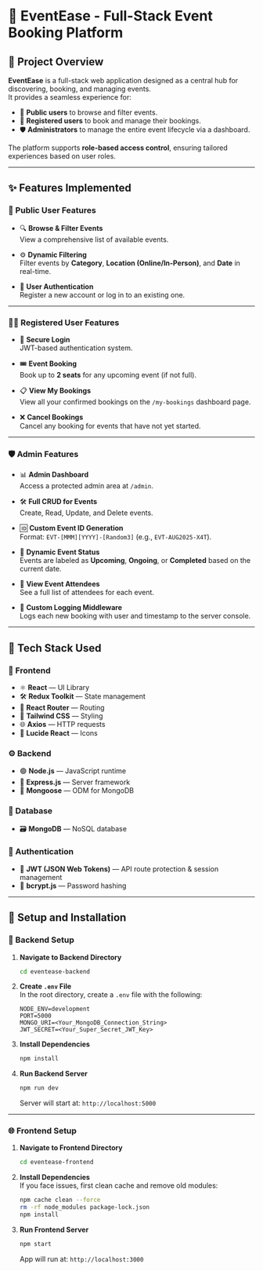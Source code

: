 # 🎉 EventEase - Full-Stack Event Booking Platform

## 📌 Project Overview

**EventEase** is a full-stack web application designed as a central hub for discovering, booking, and managing events.  
It provides a seamless experience for:

- 👥 **Public users** to browse and filter events.
- 👤 **Registered users** to book and manage their bookings.
- 🛡️ **Administrators** to manage the entire event lifecycle via a dashboard.

The platform supports **role-based access control**, ensuring tailored experiences based on user roles.

---

## ✨ Features Implemented

### 👤 Public User Features

- 🔍 **Browse & Filter Events**  
  View a comprehensive list of available events.

- ⚙️ **Dynamic Filtering**  
  Filter events by **Category**, **Location (Online/In-Person)**, and **Date** in real-time.

- 🔐 **User Authentication**  
  Register a new account or log in to an existing one.

---

### 🧑‍💻 Registered User Features

- 🔑 **Secure Login**  
  JWT-based authentication system.

- 🎟️ **Event Booking**  
  Book up to **2 seats** for any upcoming event (if not full).

- 📋 **View My Bookings**  
  View all your confirmed bookings on the `/my-bookings` dashboard page.

- ❌ **Cancel Bookings**  
  Cancel any booking for events that have not yet started.

---

### 🛡️ Admin Features

- 📊 **Admin Dashboard**  
  Access a protected admin area at `/admin`.

- 🛠️ **Full CRUD for Events**  
  Create, Read, Update, and Delete events.

- 🆔 **Custom Event ID Generation**  
  Format: `EVT-[MMM][YYYY]-[Random3]` (e.g., `EVT-AUG2025-X4T`).

- 📅 **Dynamic Event Status**  
  Events are labeled as **Upcoming**, **Ongoing**, or **Completed** based on the current date.

- 👥 **View Event Attendees**  
  See a full list of attendees for each event.

- 📝 **Custom Logging Middleware**  
  Logs each new booking with user and timestamp to the server console.

---

## 🧰 Tech Stack Used

### 🔧 Frontend

- ⚛️ **React** — UI Library  
- 🛠️ **Redux Toolkit** — State management  
- 🧭 **React Router** — Routing  
- 🎨 **Tailwind CSS** — Styling  
- 🌐 **Axios** — HTTP requests  
- 🎯 **Lucide React** — Icons  

### ⚙️ Backend

- 🟢 **Node.js** — JavaScript runtime  
- 🚂 **Express.js** — Server framework  
- 🍃 **Mongoose** — ODM for MongoDB  

### 💾 Database

- 🗃️ **MongoDB** — NoSQL database  

### 🔐 Authentication

- 🔑 **JWT (JSON Web Tokens)** — API route protection & session management  
- 🧂 **bcrypt.js** — Password hashing  

---

## 🚀 Setup and Installation

### 📁 Backend Setup

1. **Navigate to Backend Directory**  
   ```bash
   cd eventease-backend
   ```

2. **Create `.env` File**  
   In the root directory, create a `.env` file with the following:

   ```env
   NODE_ENV=development
   PORT=5000
   MONGO_URI=<Your_MongoDB_Connection_String>
   JWT_SECRET=<Your_Super_Secret_JWT_Key>
   ```

3. **Install Dependencies**  
   ```bash
   npm install
   ```

4. **Run Backend Server**  
   ```bash
   npm run dev
   ```
   Server will start at: `http://localhost:5000`

---

### 🌐 Frontend Setup

1. **Navigate to Frontend Directory**  
   ```bash
   cd eventease-frontend
   ```

2. **Install Dependencies**  
   If you face issues, first clean cache and remove old modules:

   ```bash
   npm cache clean --force
   rm -rf node_modules package-lock.json
   npm install
   ```

3. **Run Frontend Server**  
   ```bash
   npm start
   ```
   App will run at: `http://localhost:3000`